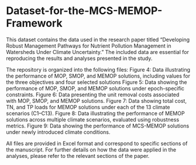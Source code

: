 # Dataset-for-the-MCS-MEMOP-Framework

This dataset contains the data used in the research paper titled “Developing Robust Management Pathways for Nutrient Pollution Management in Watersheds Under Climate Uncertainty.” The included data are essential for reproducing the results and analyses presented in the study.

The repository is organized into the following files:
Figure 4: Data illustrating the performance of MOP, SMOP, and MEMOP solutions, including values for the three objectives and four selected solutions
Figure 5: Data showing the performance of MOP, SMOP, and MEMOP solutions under epoch-specific constraints.
Figure 6: Data presenting the unit removal costs associated with MOP, SMOP, and MEMOP solutions.
Figure 7: Data showing total cost, TN, and TP loads for MEMOP solutions under each of the 13 climate scenarios (C1–C13).
Figure 8: Data illustrating the performance of MEMOP solutions across multiple climate scenarios, evaluated using robustness metrics.
Figure 9: Data showing the performance of MCS-MEMOP solutions under newly introduced climate conditions.

All files are provided in Excel format and correspond to specific sections of the manuscript. For further details on how the data were applied in the analyses, please refer to the relevant sections of the paper.
